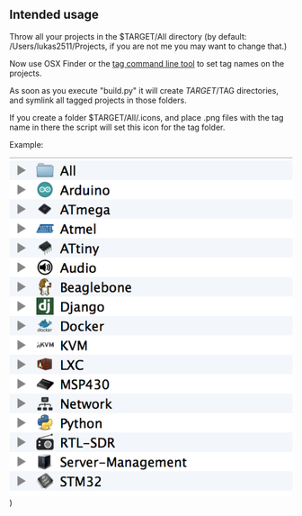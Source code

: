 ## Intended usage

Throw all your projects in the $TARGET/All directory (by default: /Users/lukas2511/Projects, if you are not me you may want to change that.)

Now use OSX Finder or the [tag command line tool](https://github.com/jdberry/tag) to set tag names on the projects.

As soon as you execute "build.py" it will create $TARGET/$TAG directories, and symlink all tagged projects in those folders.

If you create a folder $TARGET/All/.icons, and place .png files with the tag name in there the script will set this icon for the tag folder.

Example:

![Example](example.png))
